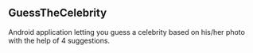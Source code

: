 ## GuessTheCelebrity

Android application letting you guess a celebrity based on his/her photo with the help of 4 suggestions. 
